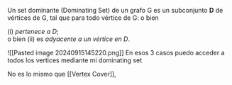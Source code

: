 Un set dominante (Dominating Set) de un grafo G es un subconjunto **D** de vértices de G, tal que para todo vértice de G: o bien

(i) _pertenece a D_;  
o bien (ii) es _adyacente a un vértice en D_.

![[Pasted image 20240915145220.png]]
En esos 3 casos puedo acceder a todos los vertices mediante mi dominating set


No es lo mismo que [[Vertex Cover]],